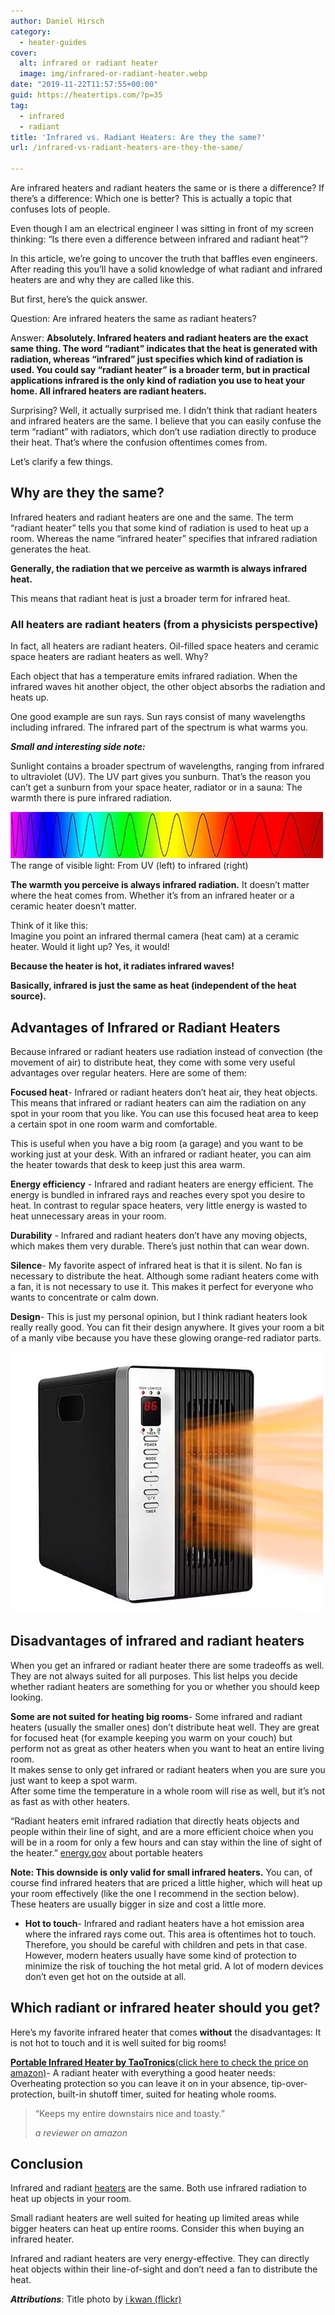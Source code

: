 ```yaml
---
author: Daniel Hirsch
category:
  - heater-guides
cover:
  alt: infrared or radiant heater
  image: img/infrared-or-radiant-heater.webp
date: "2019-11-22T11:57:55+00:00"
guid: https://heatertips.com/?p=35
tag:
  - infrared
  - radiant
title: 'Infrared vs. Radiant Heaters: Are they the same?'
url: /infrared-vs-radiant-heaters-are-they-the-same/

---
```

Are infrared heaters and radiant heaters the same or is there a difference? If there’s a difference: Which one is better? This is actually a topic that confuses lots of people.

Even though I am an electrical engineer I was sitting in front of my screen thinking: “Is there even a difference between infrared and radiant heat”?

In this article, we’re going to uncover the truth that baffles even engineers. After reading this you’ll have a solid knowledge of what radiant and infrared heaters are and why they are called like this.

But first, here’s the quick answer.

Question: Are infrared heaters the same as radiant heaters?

Answer: **Absolutely. Infrared heaters and radiant heaters are the exact same thing. The word “radiant” indicates that the heat is generated with radiation, whereas “infrared” just specifies which kind of radiation is used. You could say “radiant heater” is a broader term, but in practical applications infrared is the only kind of radiation you use to heat your home. All infrared heaters are radiant heaters.**  

Surprising? Well, it actually surprised me. I didn’t think that radiant heaters and infrared heaters are the same. I believe that you can easily confuse the term “radiant” with radiators, which don’t use radiation directly to produce their heat. That’s where the confusion oftentimes comes from.

Let’s clarify a few things.

## Why are they the same?

Infrared heaters and radiant heaters are one and the same. The term “radiant heater” tells you that some kind of radiation is used to heat up a room. Whereas the name “infrared heater” specifies that infrared radiation generates the heat.

**Generally, the radiation that we perceive as warmth is always infrared heat.**

This means that radiant heat is just a broader term for infrared heat.

### All heaters are radiant heaters (from a physicists perspective)

In fact, all heaters are radiant heaters. Oil-filled space heaters and ceramic space heaters are radiant heaters as well. Why?

Each object that has a temperature emits infrared radiation. When the infrared waves hit another object, the other object absorbs the radiation and heats up.

One good example are sun rays. Sun rays consist of many wavelengths including infrared. The infrared part of the spectrum is what warms you.

_**Small and interesting side note:**_

Sunlight contains a broader spectrum of wavelengths, ranging from infrared to ultraviolet (UV). The UV part gives you sunburn. That’s the reason you can’t get a sunburn from your space heater, radiator or in a sauna: The warmth there is pure infrared radiation.

![](/img/spectrum-of-light-infrared-heat.webp)The range of visible light: From UV (left) to infrared (right)

**The warmth you perceive is always infrared radiation.** It doesn’t matter where the heat comes from. Whether it’s from an infrared heater or a ceramic heater doesn’t matter.

Think of it like this:  
Imagine you point an infrared thermal camera (heat cam) at a ceramic heater. Would it light up? Yes, it would!

**Because the heater is hot, it radiates infrared waves!**

**Basically, infrared is just the same as heat (independent of the heat source).**  

## Advantages of Infrared or Radiant Heaters

Because infrared or radiant heaters use radiation instead of convection (the movement of air) to distribute heat, they come with some very useful advantages over regular heaters. Here are some of them:

**Focused heat**\- Infrared or radiant heaters don’t heat air, they heat objects. This means that infrared or radiant heaters can aim the radiation on any spot in your room that you like. You can use this focused heat area to keep a certain spot in one room warm and comfortable.

This is useful when you have a big room (a garage) and you want to be working just at your desk. With an infrared or radiant heater, you can aim the heater towards that desk to keep just this area warm.

**Energy efficiency** \- Infrared and radiant heaters are energy efficient. The energy is bundled in infrared rays and reaches every spot you desire to heat. In contrast to regular space heaters, very little energy is wasted to heat unnecessary areas in your room.

**Durability** \- Infrared and radiant heaters don’t have any moving objects, which makes them very durable. There’s just nothin that can wear down.

**Silence**\- My favorite aspect of infrared heat is that it is silent. No fan is necessary to distribute the heat. Although some radiant heaters come with a fan, it is not necessary to use it. This makes it perfect for everyone who wants to concentrate or calm down.

**Design**\- This is just my personal opinion, but I think radiant heaters look really really good. You can fit their design anywhere. It gives your room a bit of a manly vibe because you have these glowing orange-red radiator parts.

![infrared and radiant heaters are the same](/img/infrared-heater-is-the-same-as-radiant-heater.webp)

## Disadvantages of infrared and radiant heaters

When you get an infrared or radiant heater there are some tradeoffs as well. They are not always suited for all purposes. This list helps you decide whether radiant heaters are something for you or whether you should keep looking.

**Some are not suited for heating big rooms**\- Some infrared and radiant heaters (usually the smaller ones) don’t distribute heat well. They are great for focused heat (for example keeping you warm on your couch) but perform not as great as other heaters when you want to heat an entire living room.  
It makes sense to only get infrared or radiant heaters when you are sure you just want to keep a spot warm.  
After some time the temperature in a whole room will rise as well, but it’s not as fast as with other heaters.

“Radiant heaters emit infrared radiation that directly heats objects and people within their line of sight, and are a more efficient choice when you will be in a room for only a few hours and can stay within the line of sight of the heater.” [energy.gov](https://www.energy.gov/energysaver/home-heating-systems/portable-heaters) about portable heaters

**Note: This downside is only valid for small infrared heaters.** You can, of course find infrared heaters that are priced a little higher, which will heat up your room effectively (like the one I recommend in the section below). These heaters are usually bigger in size and cost a little more.

- **Hot to touch**\- Infrared and radiant heaters have a hot emission area where the infrared rays come out. This area is oftentimes hot to touch. Therefore, you should be careful with children and pets in that case.  
However, modern heaters usually have some kind of protection to minimize the risk of touching the hot metal grid. A lot of modern devices don’t even get hot on the outside at all.

## Which radiant or infrared heater should you get?

Here’s my favorite infrared heater that comes **without** the disadvantages: It is not hot to touch and it is well suited for big rooms!

[**Portable Infrared Heater by TaoTronics**(click here to check the price on amazon)](https://www.amazon.com/dp/B089LWW1GP/ref=as_li_ss_tl?ie=UTF8&linkCode=ll1&tag=heatertips-20&linkId=0b9505068046b6aef4ed14dad1ff9ace&language=en_US)\- A radiant heater with everything a good heater needs: Overheating protection so you can leave it on in your absence, tip-over-protection, built-in shutoff timer, suited for heating whole rooms.

> “Keeps my entire downstairs nice and toasty.”
>
> _a reviewer on amazon_

## Conclusion

Infrared and radiant [heaters](https://heatertips.com) are the same. Both use infrared radiation to heat up objects in your room.

Small radiant heaters are well suited for heating up limited areas while bigger heaters can heat up entire rooms. Consider this when buying an infrared heater.

Infrared and radiant heaters are very energy-effective. They can directly heat objects within their line-of-sight and don’t need a fan to distribute the heat.

_**Attributions**_: Title photo by [i kwan (flickr)](https://flickr.com/photos/ikwan/3027507567/in/photolist-5BwLwk-4k8C4A-5SRBqB-27tkF1i-69pdwD-gc862i-CqpJn-bdBqW-oep6Cv-4yNgbt-KQmZcE-5Q1fCQ-2hp8gt8-okfVho-2cMfwFy-opnQkh-247ryJP-rkMfay-214VKBY-q4KnBQ-23zjbW8-7CzaDC-8sumMn-7MTnne-85JfMj-64pKRV-aXtt9D-sL3PH-7thk13-bvL7wu-SAygTb-ari1i-HZ1GGv-dYUYi7-aUyu72-CiELH9-S3M2N9-52FRSK-51QM4P-ShvrHV-2cmkrHi-8mkQi2-6QTQaz-W3AEXG-ehGe21-atwk7o-867G2n-g6fyq6-2dFCoH4-W6SgeR)
